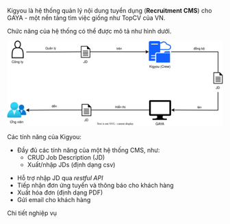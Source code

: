 
Kigyou là hệ thống quản lý nội dung tuyển dụng (**Recruitment CMS**) cho GAYA - một nền tảng tìm việc giống như TopCV của VN.

Chức năng của hệ thống có thể được mô tả như hình dưới.

![Kigyou là CMS của hệ thống GAYA](../_assets/crew_usage.svg)

Các tính năng của Kigyou:
* Đầy đủ các tính năng của một hệ thống CMS, như:
  - CRUD Job Description (JD)
  - Xuất/nhập JDs (định dạng csv)
- Hỗ trợ nhập JD qua _restful API_
- Tiếp nhận đơn ứng tuyển và thông báo cho khách hàng
- Xuất hóa đơn (định dạng PDF)
- Gửi email cho khách hàng

 Chi tiết nghiệp vụ





